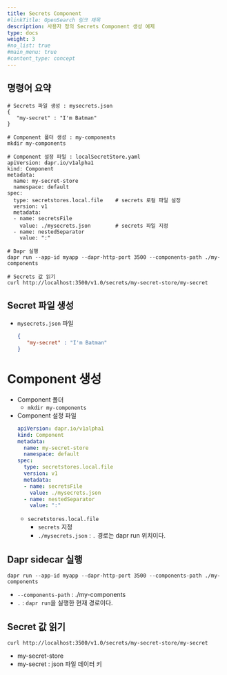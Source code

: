 ```yaml
---
title: Secrets Component
#linkTitle: OpenSearch 링크 제목
description: 사용자 정의 Secrets Component 생성 예제
type: docs
weight: 3
#no_list: true
#main_menu: true
#content_type: concept
---
```


## 명령어 요약
```shell
# Secrets 파일 생성 : mysecrets.json
{
   "my-secret" : "I'm Batman"
}

# Component 폴더 생성 : my-components 
mkdir my-components

# Component 설정 파일 : localSecretStore.yaml
apiVersion: dapr.io/v1alpha1
kind: Component
metadata:
  name: my-secret-store
  namespace: default
spec:
  type: secretstores.local.file    # secrets 로컬 파일 설정
  version: v1
  metadata:
  - name: secretsFile
    value: ./mysecrets.json        # secrets 파일 지정 
  - name: nestedSeparator
    value: ":"

# Dapr 실행
dapr run --app-id myapp --dapr-http-port 3500 --components-path ./my-components

# Secrets 값 읽기
curl http://localhost:3500/v1.0/secrets/my-secret-store/my-secret
```

## Secret 파일 생성
- `mysecrets.json` 파일
  ```json
  {
     "my-secret" : "I'm Batman"
  }
  ```

# Component 생성
- Component 폴더 
  - `mkdir my-components`
- Component 설정 파일
  ```yaml
  apiVersion: dapr.io/v1alpha1
  kind: Component
  metadata:
    name: my-secret-store
    namespace: default
  spec:
    type: secretstores.local.file
    version: v1
    metadata:
    - name: secretsFile
      value: ./mysecrets.json
    - name: nestedSeparator
      value: ":"
  ```
  - `secretstores.local.file`
    - `secrets` 지정
    - `./mysecrets.json` : `.` 경로는 dapr run 위치이다.

## Dapr sidecar 실행
```shell
dapr run --app-id myapp --dapr-http-port 3500 --components-path ./my-components
```
- `--components-path` : ./my-components
- `.` : `dapr run`을 실행한 현재 경로이다.

## Secret 값 읽기
```shell
curl http://localhost:3500/v1.0/secrets/my-secret-store/my-secret
```
- my-secret-store
- my-secret : json 파일 데이터 키